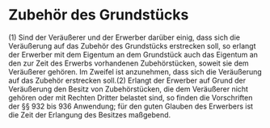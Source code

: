 # Zubehör des Grundstücks

(1) Sind der Veräußerer und der Erwerber darüber einig, dass sich die Veräußerung auf das Zubehör des Grundstücks erstrecken soll, so erlangt der Erwerber mit dem Eigentum an dem Grundstück auch das Eigentum an den zur Zeit des Erwerbs vorhandenen Zubehörstücken, soweit sie dem Veräußerer gehören. Im Zweifel ist anzunehmen, dass sich die Veräußerung auf das Zubehör erstrecken soll.(2) Erlangt der Erwerber auf Grund der Veräußerung den Besitz von Zubehörstücken, die dem Veräußerer nicht gehören oder mit Rechten Dritter belastet sind, so finden die Vorschriften der §§ 932 bis 936 Anwendung; für den guten Glauben des Erwerbers ist die Zeit der Erlangung des Besitzes maßgebend. 

